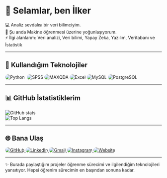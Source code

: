 # 👋 Selamlar, ben İlker

💻 Analiz sevdalısı bir veri bilimciyim.  
🌱 Şu anda Makine öğrenmesi üzerine yoğunlaşıyorum.  
⚡ İlgi alanlarım: Veri analizi, Veri bilimi, Yapay Zeka, Yazılım, Veritabanı ve İstatistik  

---

## 🚀 Kullandığım Teknolojiler

<p align="left">
  <!-- Programlama Dilleri -->
  <img src="https://img.shields.io/badge/Python-3776AB?style=for-the-badge&logo=python&logoColor=white" alt="Python" style="border-radius:20px;"/>
  <img src="https://img.shields.io/badge/C-00599C?style=for-the-badge&logo=c&logoColor=white" alt="" style="border-radius:20px;"/>

  <!-- Veri Analizi & Bilim -->
  <img src="https://img.shields.io/badge/SPSS-CC0000?style=for-the-badge&logo=ibm&logoColor=white" alt="SPSS" style="border-radius:20px;"/>
  <img src="https://img.shields.io/badge/MAXQDA-0099CC?style=for-the-badge&logoColor=white" alt="MAXQDA" style="border-radius:20px;"/>
  <img src="https://img.shields.io/badge/Excel-217346?style=for-the-badge&logo=microsoft-excel&logoColor=white" alt="Excel" style="border-radius:20px;"/>

  <!-- Veritabanı -->
  <img src="https://img.shields.io/badge/MySQL-4479A1?style=for-the-badge&logo=mysql&logoColor=white" alt="MySQL" style="border-radius:20px;"/>
  <img src="https://img.shields.io/badge/PostgreSQL-336791?style=for-the-badge&logo=postgresql&logoColor=white" alt="PostgreSQL" style="border-radius:20px;"/>
</p>


---

## 📊 GitHub İstatistiklerim

![GitHub stats](https://github-readme-stats.vercel.app/api?username=**kullaniciAdin**&show_icons=true&theme=radical)  
![Top Langs](https://github-readme-stats.vercel.app/api/top-langs/?username=**kullaniciAdin**&layout=compact&theme=radical)

---

## 🌐 Bana Ulaş

<p align="left">
  <!-- GitHub -->
  <a href="https://github.com/ilker-web" target="_blank">
    <img src="https://img.shields.io/badge/GitHub-181717?style=for-the-badge&logo=github&logoColor=white&labelColor=181717" alt="GitHub" style="border-radius:20px;"/>
  </a>
  <!-- LinkedIn -->
  <a href="https://www.linkedin.com/in/ilker-emül-0321a7323" target="_blank">
    <img src="https://img.shields.io/badge/LinkedIn-0A66C2?style=for-the-badge&logo=linkedin&logoColor=white&labelColor=0A66C2" alt="LinkedIn" style="border-radius:20px;"/>
  </a>
  <!-- Gmail -->
  <a href="mailto:socialmya06@gmail.com">
    <img src="https://img.shields.io/badge/Gmail-D14836?style=for-the-badge&logo=gmail&logoColor=white&labelColor=D14836" alt="Gmail" style="border-radius:20px;"/>
  </a>
  <!-- Instagram -->
  <a href="https://instagram.com/ilker_eml" target="_blank">
    <img src="https://img.shields.io/badge/Instagram-E4405F?style=for-the-badge&logo=instagram&logoColor=white&labelColor=E4405F" alt="Instagram" style="border-radius:20px;"/>
  </a>
  <!-- Web Site -->
  <a href="https://aistatica.online/" target="_blank">
    <img src="https://img.shields.io/badge/Web_Site-000000?style=for-the-badge&logo=firefox&logoColor=white&labelColor=000000" alt="Website" style="border-radius:20px;"/>
  </a>
</p>


---
✨ Burada paylaştığım projeler öğrenme sürecimi ve ilgilendiğim teknolojileri yansıtıyor. Hepsi öğrenim sürecimin en başından sonuna kadar.
